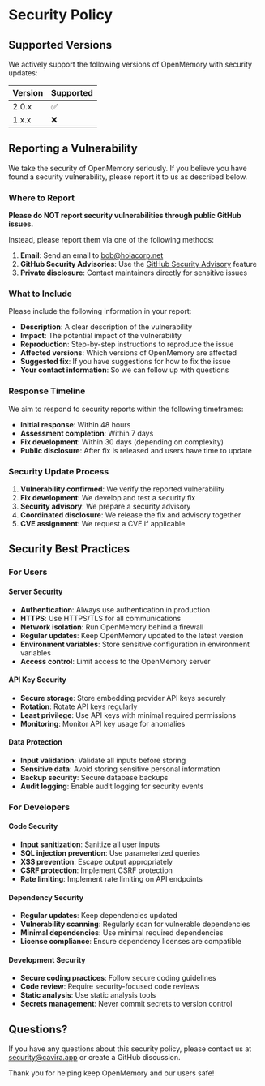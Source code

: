 # Security Policy

## Supported Versions

We actively support the following versions of OpenMemory with security updates:

| Version | Supported          |
| ------- | ------------------ |
| 2.0.x   | :white_check_mark: |
| 1.x.x   | :x:                |

## Reporting a Vulnerability

We take the security of OpenMemory seriously. If you believe you have found a security vulnerability, please report it to us as described below.

### Where to Report

**Please do NOT report security vulnerabilities through public GitHub issues.**

Instead, please report them via one of the following methods:

1. **Email**: Send an email to bob@holacorp.net
2. **GitHub Security Advisories**: Use the [GitHub Security Advisory](https://github.com/CaviraOSS/OpenMemory/security/advisories) feature
3. **Private disclosure**: Contact maintainers directly for sensitive issues

### What to Include

Please include the following information in your report:

- **Description**: A clear description of the vulnerability
- **Impact**: The potential impact of the vulnerability
- **Reproduction**: Step-by-step instructions to reproduce the issue
- **Affected versions**: Which versions of OpenMemory are affected
- **Suggested fix**: If you have suggestions for how to fix the issue
- **Your contact information**: So we can follow up with questions

### Response Timeline

We aim to respond to security reports within the following timeframes:

- **Initial response**: Within 48 hours
- **Assessment completion**: Within 7 days
- **Fix development**: Within 30 days (depending on complexity)
- **Public disclosure**: After fix is released and users have time to update

### Security Update Process

1. **Vulnerability confirmed**: We verify the reported vulnerability
2. **Fix development**: We develop and test a security fix
3. **Security advisory**: We prepare a security advisory
4. **Coordinated disclosure**: We release the fix and advisory together
5. **CVE assignment**: We request a CVE if applicable

## Security Best Practices

### For Users

#### Server Security
- **Authentication**: Always use authentication in production
- **HTTPS**: Use HTTPS/TLS for all communications
- **Network isolation**: Run OpenMemory behind a firewall
- **Regular updates**: Keep OpenMemory updated to the latest version
- **Environment variables**: Store sensitive configuration in environment variables
- **Access control**: Limit access to the OpenMemory server

#### API Key Security
- **Secure storage**: Store embedding provider API keys securely
- **Rotation**: Rotate API keys regularly
- **Least privilege**: Use API keys with minimal required permissions
- **Monitoring**: Monitor API key usage for anomalies

#### Data Protection
- **Input validation**: Validate all inputs before storing
- **Sensitive data**: Avoid storing sensitive personal information
- **Backup security**: Secure database backups
- **Audit logging**: Enable audit logging for security events

### For Developers

#### Code Security
- **Input sanitization**: Sanitize all user inputs
- **SQL injection prevention**: Use parameterized queries
- **XSS prevention**: Escape output appropriately
- **CSRF protection**: Implement CSRF protection
- **Rate limiting**: Implement rate limiting on API endpoints

#### Dependency Security
- **Regular updates**: Keep dependencies updated
- **Vulnerability scanning**: Regularly scan for vulnerable dependencies
- **Minimal dependencies**: Use minimal required dependencies
- **License compliance**: Ensure dependency licenses are compatible

#### Development Security
- **Secure coding practices**: Follow secure coding guidelines
- **Code review**: Require security-focused code reviews
- **Static analysis**: Use static analysis tools
- **Secrets management**: Never commit secrets to version control

## Questions?

If you have any questions about this security policy, please contact us at security@cavira.app or create a GitHub discussion.

Thank you for helping keep OpenMemory and our users safe!
